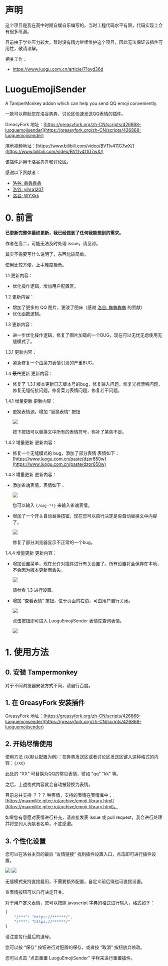 # 声明

这个项目是我在高中时期自娱自乐编写的。当时工程代码水平有限，代码实现上会有很多纰漏。

目前由于学业压力较大，暂时没有精力继续维护这个项目，因此无法保证该插件可用性，敬请谅解。

相关工作：
- <https://www.luogu.com.cn/article/71oyd36d>

# LuoguEmojiSender

A TamperMonkey addon which can help you send QQ emoji conveniently.

一款可以帮助您在洛谷犇犇、讨论区快速发送QQ表情的插件。

GreasyFork 地址：[https://greasyfork.org/zh-CN/scripts/426868-luoguemojisender](https://greasyfork.org/zh-CN/scripts/426868-luoguemojisender)

演示视频地址：[https://www.bilibili.com/video/BV11v411G7wX/](https://www.bilibili.com/video/BV11v411G7wX/)

该插件适用于洛谷犇犇和讨论区。

感谢以下贡献者：
- [洛谷: 犇犇犇犇](https://www.luogu.com.cn/user/35998)
- [洛谷: yihra1207](https://www.luogu.com.cn/discuss/show/208902)
- [洛谷: WYXkk](https://www.luogu.com.cn/user/130151)

# 0. 前言

**已更新完整体最终更新，我已经做到了任何我能想到的需求。**

作者在高二，可能无法及时处理 issue，请见谅。

其实不需要写什么说明了，东西比较简单。

使用比较方便，上手难度极低。

1.1 更新内容：

- 优化操作逻辑，增加用户配置区。

1.2 更新内容：

- 增加了更多的 QQ 图片，更改了图床（感谢 [洛谷: 犇犇犇犇](https://www.luogu.com.cn/user/35998) 的贡献）
- 优化函数逻辑。

1.3 更新内容：

- 进一步优化操作逻辑，修复了图片加载的一个BUG，现在可以无忧无虑使用无缝模式了。

1.3.1 更新内容：

- 紧急修复一个由菜刀表情引发的严重BUG。

1.4 ~~最终~~更新 更新内容：
- 修复了 1.3.1 版本更新日志版本号的bug，修复输入问题，修复光标漂移问题，修复无缝衔接问题，修复菜刀表情问题，修复若干问题。

1.4.1 增量更新 更新内容：

- 更换表情源，增加 “替换表情” 按钮 

    ![](https://z3.ax1x.com/2021/05/30/2VSGDA.png)

    按下按钮可以替换文中所有的表情符号，弥补了某些不足。

1.4.2 增量更新 更新内容：

- 修复一个无缝模式的 bug，添加了部分表情 表情如下：[https://www.luogu.com.cn/paste/dzor650w](https://www.luogu.com.cn/paste/dzor650w)

1.4.3 增量更新 更新内容：

- 添加雀魂表情，表情如下：

    ![](https://cdn.jsdelivr.net/gh/BoringHacker/cdn/emojis/majsoul/table.png)

    您可以输入 `{/maj-*!}` 来输入雀魂表情。

- 增加了一个开关自动替换按钮，现在您可以自行决定是否自动替换文中内容了。

    ![](https://z3.ax1x.com/2021/06/09/2ye7OP.png)

    修复了部分浏览器显示不正常的一个bug。

1.4.4 增量更新 更新内容：

- 增加设置菜单，现在允许对插件进行有关设置了。所有设置将会保存在本地，不会因为版本更新而丢失。

    ![](https://z3.ax1x.com/2021/06/14/2T6jWF.png)

    请参看 1.3 进行设置。

- 增加 “查看表情” 按钮，位于页面的右边，可由用户自行关闭。

    ![](https://z3.ax1x.com/2021/06/14/2TcbXd.png)

    点击按钮即可进入 LuoguEmojiSender 表情库查询表情。

    ![](https://z3.ax1x.com/2021/06/14/2TggC8.png)

# 1. 使用方法

## 0. 安装 Tampermonkey

对于不同浏览器安装方式不同，请自行百度。

## 1. 在 GreasyFork 安装插件

GreasyFork 地址：[https://greasyfork.org/zh-CN/scripts/426868-luoguemojisender](https://greasyfork.org/zh-CN/scripts/426868-luoguemojisender)

## 2. 开始尽情使用

使用方法 (以默认配置为例)：在犇犇发送区或者讨论区发送区键入这种格式的内容：`{/XX}`

此处的 "XX" 可替换为QQ的常见表情，譬如 "qq" "kk" 等。

之后，上述格式内容就会自动被替换为表情。

目前总共支持 ？？？ 种表情，支持的表情在表情库中：    [https://maxmilite.gitee.io/archive/emoji-library.html](https://maxmilite.gitee.io/archive/emoji-library.html)。

如果您有意愿对表情进行补充，请直接发表 issue 或 pull request，我会进行处理并将您列入贡献者名单，不胜感激。

## 3. 个性化设置

您可以在洛谷主页的最后 “友情链接” 找到插件设置入口，点击即可进行插件设置。

![](https://z3.ax1x.com/2021/06/14/2T6jWF.png) ![](https://z3.ax1x.com/2021/06/14/2Tcdwq.png)

无缝模式支持直接启用，不需要额外配置，自定义前后缀也可直接设置。

查表情按钮可以自行决定开关。

对于用户定义表情，您可以按照 javascript 字典的格式进行输入，格式如下：

```javascript
{
    "/***": "https://******/", 
    "/***": "https://******/"
}
```

请注意每行最后的逗号。

您可以按 “保存” 按钮进行对配置的保存，或者按 “取消” 按钮放弃修改。

您可以点击 “点击重置 LuoguEmojiSender” 字样来进行重置插件。
